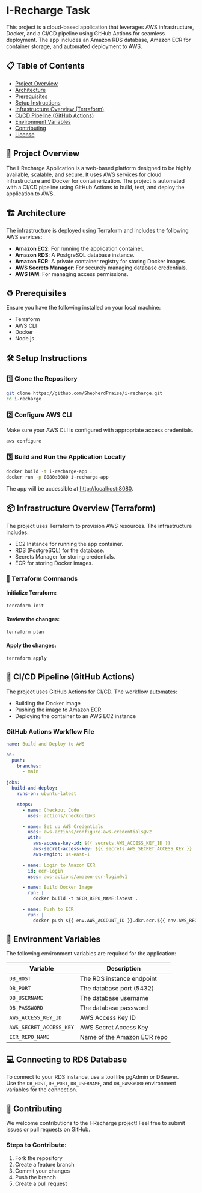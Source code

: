 
# I-Recharge Task

This project is a cloud-based application that leverages AWS infrastructure, Docker, and a CI/CD pipeline using GitHub Actions for seamless deployment. The app includes an Amazon RDS database, Amazon ECR for container storage, and automated deployment to AWS.

## 📋 Table of Contents
- [Project Overview](#project-overview)
- [Architecture](#architecture)
- [Prerequisites](#prerequisites)
- [Setup Instructions](#setup-instructions)
- [Infrastructure Overview (Terraform)](#infrastructure-overview-terraform)
- [CI/CD Pipeline (GitHub Actions)](#cicd-pipeline-github-actions)
- [Environment Variables](#environment-variables)
- [Contributing](#contributing)
- [License](#license)

## 🚀 Project Overview

The I-Recharge Application is a web-based platform designed to be highly available, scalable, and secure. It uses AWS services for cloud infrastructure and Docker for containerization. The project is automated with a CI/CD pipeline using GitHub Actions to build, test, and deploy the application to AWS.

## 🏗️ Architecture

The infrastructure is deployed using Terraform and includes the following AWS services:

- **Amazon EC2**: For running the application container.
- **Amazon RDS**: A PostgreSQL database instance.
- **Amazon ECR**: A private container registry for storing Docker images.
- **AWS Secrets Manager**: For securely managing database credentials.
- **AWS IAM**: For managing access permissions.

## ⚙️ Prerequisites

Ensure you have the following installed on your local machine:

- Terraform
- AWS CLI
- Docker
- Node.js

## 🛠️ Setup Instructions

### 1️⃣ Clone the Repository

```bash
git clone https://github.com/ShepherdPraise/i-recharge.git
cd i-recharge
```

### 2️⃣ Configure AWS CLI

Make sure your AWS CLI is configured with appropriate access credentials.

```bash
aws configure
```

### 3️⃣ Build and Run the Application Locally

```bash
docker build -t i-recharge-app .
docker run -p 8080:8080 i-recharge-app
```

The app will be accessible at [http://localhost:8080](http://localhost:8080).

## 📦 Infrastructure Overview (Terraform)

The project uses Terraform to provision AWS resources. The infrastructure includes:

- EC2 Instance for running the app container.
- RDS (PostgreSQL) for the database.
- Secrets Manager for storing credentials.
- ECR for storing Docker images.

### 📄 Terraform Commands

#### Initialize Terraform:

```bash
terraform init
```

#### Review the changes:

```bash
terraform plan
```

#### Apply the changes:

```bash
terraform apply
```

## 🔄 CI/CD Pipeline (GitHub Actions)

The project uses GitHub Actions for CI/CD. The workflow automates:

- Building the Docker image
- Pushing the image to Amazon ECR
- Deploying the container to an AWS EC2 instance

### GitHub Actions Workflow File

```yaml
name: Build and Deploy to AWS

on:
  push:
    branches:
      - main

jobs:
  build-and-deploy:
    runs-on: ubuntu-latest

    steps:
      - name: Checkout Code
        uses: actions/checkout@v3

      - name: Set up AWS Credentials
        uses: aws-actions/configure-aws-credentials@v2
        with:
          aws-access-key-id: ${{ secrets.AWS_ACCESS_KEY_ID }}
          aws-secret-access-key: ${{ secrets.AWS_SECRET_ACCESS_KEY }}
          aws-region: us-east-1

      - name: Login to Amazon ECR
        id: ecr-login
        uses: aws-actions/amazon-ecr-login@v1

      - name: Build Docker Image
        run: |
          docker build -t $ECR_REPO_NAME:latest .

      - name: Push to ECR
        run: |
          docker push ${{ env.AWS_ACCOUNT_ID }}.dkr.ecr.${{ env.AWS_REGION }}.amazonaws.com/$ECR_REPO_NAME:latest
```

## 🔑 Environment Variables

The following environment variables are required for the application:

| Variable              | Description                             |
|-----------------------|-----------------------------------------|
| `DB_HOST`             | The RDS instance endpoint               |
| `DB_PORT`             | The database port (5432)                |
| `DB_USERNAME`         | The database username                   |
| `DB_PASSWORD`         | The database password                   |
| `AWS_ACCESS_KEY_ID`   | AWS Access Key ID                       |
| `AWS_SECRET_ACCESS_KEY` | AWS Secret Access Key                  |
| `ECR_REPO_NAME`       | Name of the Amazon ECR repo             |

## 💻 Connecting to RDS Database

To connect to your RDS instance, use a tool like pgAdmin or DBeaver.  
Use the `DB_HOST`, `DB_PORT`, `DB_USERNAME`, and `DB_PASSWORD` environment variables for the connection.

## 🤝 Contributing

We welcome contributions to the I-Recharge project! Feel free to submit issues or pull requests on GitHub.

### Steps to Contribute:
1. Fork the repository
2. Create a feature branch
3. Commit your changes
4. Push the branch
5. Create a pull request
